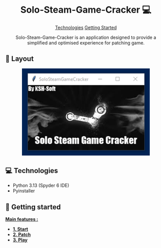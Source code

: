 <h1 align="center" style="font-weight: bold;">Solo-Steam-Game-Cracker 💻</h1>

<p align="center">
<a href="#technologies">Technologies</a>
<a href="#started">Getting Started</a>

 
</p>


<p align="center">Solo-Steam-Game-Cracker is an application designed to provide a simplified and optimised experience for patching game.</p>


<p align="center">
</p>

<h2 id="layout">🎨 Layout</h2>

<p align="center">

<img src="https://raw.githubusercontent.com/KSH-Soft/SSGC/refs/heads/main/Capture1.PNG" alt="Main Menu" width="400px">

</p>

<h2 id="technologies">💻 Technologies</h2>

- Python 3.13 (Spyder 6 IDE)
- Pyinstaller

<h2 id="started">🚀 Getting started</h2>

<ins>**Main features :**</ins>

- <ins>**1. Start**</ins>
- <ins>**2. Patch**</ins>
- <ins>**3. Play**</ins>
